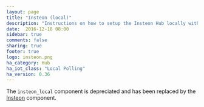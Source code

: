 ```yaml
---
layout: page
title: "Insteon (local)"
description: "Instructions on how to setup the Insteon Hub locally within Home Assistant."
date:  2016-12-18 08:00
sidebar: true
comments: false
sharing: true
footer: true
logo: insteon.png
ha_category: Hub
ha_iot_class: "Local Polling"
ha_version: 0.36
---
```


The `insteon_local` component is depreciated and has been replaced by the [Insteon] component.

[Insteon]: /component/insteon/
